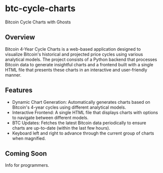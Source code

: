 # btc-cycle-charts
Bitcoin Cycle Charts with Ghosts

## Overview
Bitcoin 4-Year Cycle Charts is a web-based application designed to visualize Bitcoin's historical and projected price cycles using various analytical models. The project consists of a Python backend that processes Bitcoin data to generate insightful charts and a frontend built with a single HTML file that presents these charts in an interactive and user-friendly manner.

## Features
- Dynamic Chart Generation: Automatically generates charts based on Bitcoin's 4-year cycles using different analytical models.
- Interactive Frontend: A single HTML file that displays charts with options to navigate between different models.
- BTC Updates: Fetches the latest Bitcoin data periodically to ensure charts are up-to-date (within the last few hours).
- Keyboard left and right to advance through the current group of charts when magnified.

## Coming Soon
Info for programmers.
